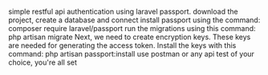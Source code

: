 simple restful api authentication using laravel passport.
download the project, create a database and connect
install passport using the command:
composer require laravel/passport
run the migrations using this command:
php artisan migrate
Next, we need to create encryption keys. These keys are needed for generating the access token. Install the keys with this command:
php artisan passport:install
use postman or any api test of your choice, 
you're all set
